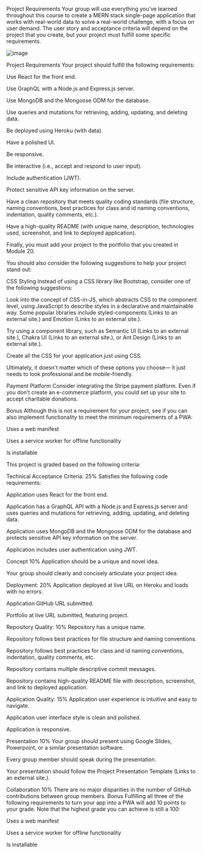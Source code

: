 Project Requirements
Your group will use everything you’ve learned throughout this course to create a MERN stack single-page application that works with real-world data to solve a real-world challenge, with a focus on user demand. The user story and acceptance criteria will depend on the project that you create, but your project must fulfill some specific requirements.

![image](https://user-images.githubusercontent.com/95004183/171749727-e463c07e-6e86-4c44-a26b-efd33d3b2c1c.png)


Project Requirements
Your project should fulfill the following requirements:

Use React for the front end.

Use GraphQL with a Node.js and Express.js server.

Use MongoDB and the Mongoose ODM for the database.

Use queries and mutations for retrieving, adding, updating, and deleting data.

Be deployed using Heroku (with data).

Have a polished UI.

Be responsive.

Be interactive (i.e., accept and respond to user input).

Include authentication (JWT).

Protect sensitive API key information on the server.

Have a clean repository that meets quality coding standards (file structure, naming conventions, best practices for class and id naming conventions, indentation, quality comments, etc.).

Have a high-quality README (with unique name, description, technologies used, screenshot, and link to deployed application).

Finally, you must add your project to the portfolio that you created in Module 20.

You should also consider the following suggestions to help your project stand out:

CSS Styling
Instead of using a CSS library like Bootstrap, consider one of the following suggestions:

Look into the concept of CSS-in-JS, which abstracts CSS to the component level, using JavaScript to describe styles in a declarative and maintainable way. Some popular libraries include styled-components (Links to an external site.) and Emotion (Links to an external site.).

Try using a component library, such as Semantic UI (Links to an external site.), Chakra UI (Links to an external site.), or Ant Design (Links to an external site.).

Create all the CSS for your application just using CSS.

Ultimately, it doesn't matter which of these options you choose— it just needs to look professional and be mobile-friendly.

Payment Platform
Consider integrating the Stripe payment platform. Even if you don’t create an e-commerce platform, you could set up your site to accept charitable donations.

Bonus
Although this is not a requirement for your project, see if you can also implement functionality to meet the minimum requirements of a PWA:

Uses a web manifest

Uses a service worker for offline functionality

Is installable

This project is graded based on the following criteria:

Technical Acceptance Criteria: 25%
Satisfies the following code requirements:

Application uses React for the front end.

Application has a GraphQL API with a Node.js and Express.js server and uses queries and mutations for retrieving, adding, updating, and deleting data.

Application uses MongoDB and the Mongoose ODM for the database and protects sensitive API key information on the server.

Application includes user authentication using JWT.

Concept 10%
Application should be a unique and novel idea.

Your group should clearly and concisely articulate your project idea.

Deployment: 20%
Application deployed at live URL on Heroku and loads with no errors.

Application GitHub URL submitted.

Portfolio at live URL submitted, featuring project.

Repository Quality: 10%
Repository has a unique name.

Repository follows best practices for file structure and naming conventions.

Repository follows best practices for class and id naming conventions, indentation, quality comments, etc.

Repository contains multiple descriptive commit messages.

Repository contains high-quality README file with description, screenshot, and link to deployed application.

Application Quality: 15%
Application user experience is intuitive and easy to navigate.

Application user interface style is clean and polished.

Application is responsive.

Presentation 10%
Your group should present using Google Slides, Powerpoint, or a similar presentation software.

Every group member should speak during the presentation.

Your presentation should follow the Project Presentation Template (Links to an external site.).

Collaboration 10%
There are no major disparities in the number of GitHub contributions between group members.
Bonus
Fulfilling all three of the following requirements to turn your app into a PWA will add 10 points to your grade. Note that the highest grade you can achieve is still a 100:

Uses a web manifest

Uses a service worker for offline functionality

Is installable

